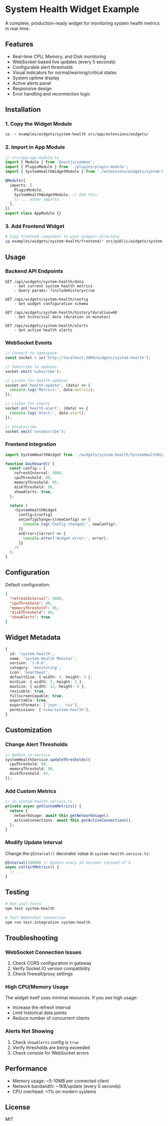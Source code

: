 # System Health Widget Example

A complete, production-ready widget for monitoring system health metrics in real-time.

## Features

- Real-time CPU, Memory, and Disk monitoring
- WebSocket-based live updates (every 5 seconds)
- Configurable alert thresholds
- Visual indicators for normal/warning/critical states
- System uptime display
- Active alerts panel
- Responsive design
- Error handling and reconnection logic

## Installation

### 1. Copy the Widget Module

```bash
cp -r examples/widgets/system-health src/app/extensions/widgets/
```

### 2. Import in App Module

```typescript
// src/app/app.module.ts
import { Module } from '@nestjs/common';
import { PluginModule } from './plugins/plugin.module';
import { SystemHealthWidgetModule } from './extensions/widgets/system-health/system-health.module';

@Module({
  imports: [
    PluginModule,
    SystemHealthWidgetModule, // Add this
    // ... other imports
  ],
})
export class AppModule {}
```

### 3. Add Frontend Widget

```bash
# Copy frontend component to your widgets directory
cp examples/widgets/system-health/frontend/* src/public/widgets/system-health/
```

## Usage

### Backend API Endpoints

```
GET /api/widgets/system-health/data
    - Get current system health metrics
    - Query params: ?includeHistory=true

GET /api/widgets/system-health/config
    - Get widget configuration schema

GET /api/widgets/system-health/history?duration=60
    - Get historical data (duration in minutes)

GET /api/widgets/system-health/alerts
    - Get active health alerts
```

### WebSocket Events

```javascript
// Connect to namespace
const socket = io('http://localhost:3000/widgets/system-health');

// Subscribe to updates
socket.emit('subscribe');

// Listen for health updates
socket.on('health-update', (data) => {
  console.log('Metrics:', data.metrics);
});

// Listen for alerts
socket.on('health-alert', (data) => {
  console.log('Alert:', data.alert);
});

// Unsubscribe
socket.emit('unsubscribe');
```

### Frontend Integration

```typescript
import SystemHealthWidget from './widgets/system-health/SystemHealthWidget';

function Dashboard() {
  const config = {
    refreshInterval: 5000,
    cpuThreshold: 80,
    memoryThreshold: 85,
    diskThreshold: 90,
    showAlerts: true,
  };

  return (
    <SystemHealthWidget
      config={config}
      onConfigChange={(newConfig) => {
        console.log('Config changed:', newConfig);
      }}
      onError={(error) => {
        console.error('Widget error:', error);
      }}
    />
  );
}
```

## Configuration

Default configuration:

```json
{
  "refreshInterval": 5000,
  "cpuThreshold": 80,
  "memoryThreshold": 85,
  "diskThreshold": 90,
  "showAlerts": true
}
```

## Widget Metadata

```typescript
{
  id: 'system-health',
  name: 'System Health Monitor',
  version: '1.0.0',
  category: 'monitoring',
  icon: 'heartbeat',
  defaultSize: { width: 4, height: 3 },
  minSize: { width: 3, height: 2 },
  maxSize: { width: 12, height: 6 },
  resizable: true,
  fullscreenCapable: true,
  exportable: true,
  exportFormats: ['json', 'csv'],
  permissions: ['view:system-health'],
}
```

## Customization

### Change Alert Thresholds

```typescript
// Update in service
systemHealthService.updateThresholds({
  cpuThreshold: 90,
  memoryThreshold: 90,
  diskThreshold: 95,
});
```

### Add Custom Metrics

```typescript
// In system-health.service.ts
private async getCustomMetrics() {
  return {
    networkUsage: await this.getNetworkUsage(),
    activeConnections: await this.getActiveConnections(),
  };
}
```

### Modify Update Interval

Change the `@Interval()` decorator value in `system-health.service.ts`:

```typescript
@Interval(10000) // Update every 10 seconds instead of 5
async collectMetrics() {
  // ...
}
```

## Testing

```bash
# Run unit tests
npm test system-health

# Test WebSocket connection
npm run test:integration system-health
```

## Troubleshooting

### WebSocket Connection Issues

1. Check CORS configuration in gateway
2. Verify Socket.IO version compatibility
3. Check firewall/proxy settings

### High CPU/Memory Usage

The widget itself uses minimal resources. If you see high usage:
- Increase the refresh interval
- Limit historical data points
- Reduce number of concurrent clients

### Alerts Not Showing

1. Check `showAlerts` config is `true`
2. Verify thresholds are being exceeded
3. Check console for WebSocket errors

## Performance

- Memory usage: ~5-10MB per connected client
- Network bandwidth: ~1KB/update (every 5 seconds)
- CPU overhead: <1% on modern systems

## License

MIT
